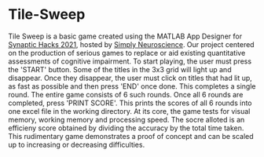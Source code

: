 # Tile-Sweep
Tile Sweep is a basic game created using the MATLAB App Designer for [Synaptic Hacks 2021](https://www.simplyneuroscience.org/synaptichacks2021), hosted by [Simply Neuroscience](https://www.simplyneuroscience.org). Our project centered on the production of serious games to replace or aid existing quantitative assessments of cognitive impairment.
To start playing, the user must press the 'START' button. Some of the titles in the 3x3 grid will light up and disappear. Once they disappear, the user must click on titles that had lit up, as fast as possible and then press 'END' once done. This completes a single round. The entire game consists of 6 such rounds. Once all 6 rounds are completed, press 'PRINT SCORE'. This prints the scores of all 6 rounds into one excel file in the working directory.
At its core, the game tests for visual memory, working memory and processing speed. The socre alloted is an efficieny score obtained by dividing the accuracy by the total time taken.
This rudimentary game demonstrates a proof of concept and can be scaled up to increasing or decreasing difficulties. 
